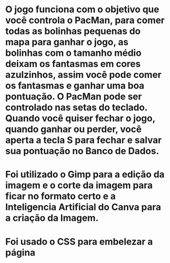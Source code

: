 # O jogo funciona com o objetivo que você controla o PacMan, para comer todas as bolinhas pequenas do mapa para ganhar o jogo, as bolinhas com o tamanho médio deixam os fantasmas em cores azulzinhos, assim você pode comer os fantasmas e ganhar uma boa pontuação. O PacMan pode ser controlado nas setas do teclado. Quando você quiser fechar o jogo, quando ganhar ou perder, você aperta a tecla S para fechar e salvar sua pontuação no Banco de Dados.

# Foi utilizado o Gimp para a edição da imagem e o corte da imagem para ficar no formato certo e a Inteligencia Artificial do Canva para a criação da Imagem.

# Foi usado o CSS para embelezar a página